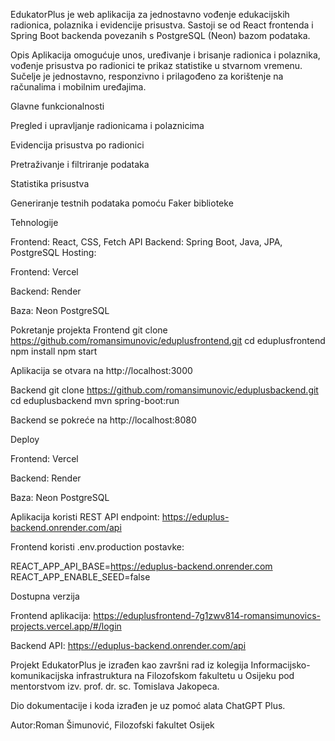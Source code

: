 EdukatorPlus je web aplikacija za jednostavno vođenje edukacijskih radionica, polaznika i evidencije prisustva.
Sastoji se od React frontenda i Spring Boot backenda povezanih s PostgreSQL (Neon) bazom podataka.

Opis
Aplikacija omogućuje unos, uređivanje i brisanje radionica i polaznika, vođenje prisustva po radionici te prikaz statistike u stvarnom vremenu.
Sučelje je jednostavno, responzivno i prilagođeno za korištenje na računalima i mobilnim uređajima.

Glavne funkcionalnosti

Pregled i upravljanje radionicama i polaznicima

Evidencija prisustva po radionici

Pretraživanje i filtriranje podataka

Statistika prisustva

Generiranje testnih podataka pomoću Faker biblioteke

Tehnologije

Frontend: React, CSS, Fetch API
Backend: Spring Boot, Java, JPA, PostgreSQL
Hosting:

Frontend: Vercel

Backend: Render

Baza: Neon PostgreSQL

Pokretanje projekta
Frontend
git clone https://github.com/romansimunovic/eduplusfrontend.git
cd eduplusfrontend
npm install
npm start


Aplikacija se otvara na http://localhost:3000

Backend
git clone https://github.com/romansimunovic/eduplusbackend.git
cd eduplusbackend
mvn spring-boot:run


Backend se pokreće na http://localhost:8080

Deploy

Frontend: Vercel

Backend: Render

Baza: Neon PostgreSQL

Aplikacija koristi REST API endpoint:
https://eduplus-backend.onrender.com/api

Frontend koristi .env.production postavke:

REACT_APP_API_BASE=https://eduplus-backend.onrender.com
REACT_APP_ENABLE_SEED=false

Dostupna verzija

Frontend aplikacija:
https://eduplusfrontend-7g1zwv814-romansimunovics-projects.vercel.app/#/login

Backend API:
https://eduplus-backend.onrender.com/api

Projekt EdukatorPlus je izrađen kao završni rad iz kolegija Informacijsko-komunikacijska infrastruktura na Filozofskom fakultetu u Osijeku pod mentorstvom izv. prof. dr. sc. Tomislava Jakopeca.

Dio dokumentacije i koda izrađen je uz pomoć alata ChatGPT Plus.

Autor:Roman Šimunović,  Filozofski fakultet Osijek
